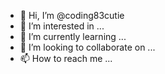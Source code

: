 - 👋 Hi, I’m @coding83cutie
- 👀 I’m interested in ...
- 🌱 I’m currently learning ...
- 💞️ I’m looking to collaborate on ...
- 📫 How to reach me ...

<!---
coding83cutie/coding83cutie is a ✨ special ✨ repository because its `README.md` (this file) appears on your GitHub profile.
You can click the Preview link to take a look at your changes.
--->
